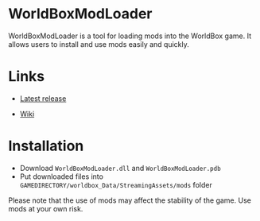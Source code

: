 # WorldBoxModLoader
WorldBoxModLoader is a tool for loading mods into the WorldBox game. It allows users to install and use mods easily and quickly.

# Links
- [Latest release](https://github.com/DipCrai/WorldBoxModLoader/releases)

- [Wiki](https://github.com/DipCrai/WorldBoxModLoader/wiki)

# Installation
- Download `WorldBoxModLoader.dll` and `WorldBoxModLoader.pdb`
- Put downloaded files into `GAMEDIRECTORY/worldbox_Data/StreamingAssets/mods` folder

Please note that the use of mods may affect the stability of the game. Use mods at your own risk.
